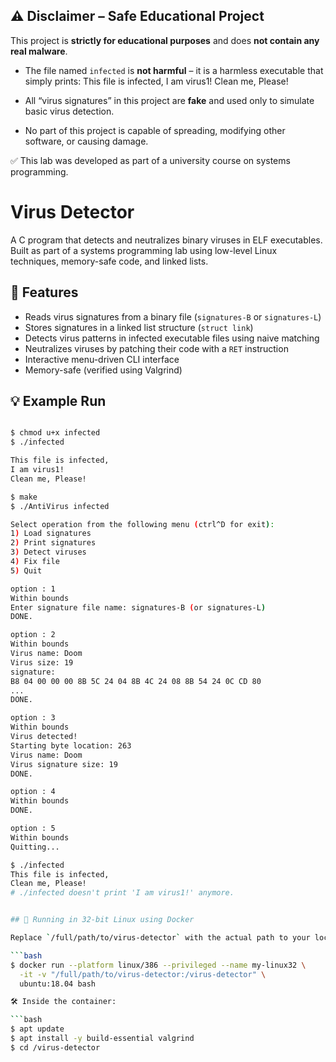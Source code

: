 ## ⚠️ Disclaimer – Safe Educational Project

This project is **strictly for educational purposes** and does **not contain any real malware**.

- The file named `infected` is **not harmful** – it is a harmless executable that simply prints:
This file is infected,
I am virus1!
Clean me, Please!

- All “virus signatures” in this project are **fake** and used only to simulate basic virus detection.
- No part of this project is capable of spreading, modifying other software, or causing damage.

✅ This lab was developed as part of a university course on systems programming.


# Virus Detector

A C program that detects and neutralizes binary viruses in ELF executables.  
Built as part of a systems programming lab using low-level Linux techniques, memory-safe code, and linked lists.

## 🧠 Features

- Reads virus signatures from a binary file (`signatures-B` or `signatures-L`)  
- Stores signatures in a linked list structure (`struct link`)
- Detects virus patterns in infected executable files using naive matching
- Neutralizes viruses by patching their code with a `RET` instruction
- Interactive menu-driven CLI interface
- Memory-safe (verified using Valgrind)

## 💡 Example Run

```bash

$ chmod u+x infected
$ ./infected

This file is infected,
I am virus1!
Clean me, Please!

$ make
$ ./AntiVirus infected

Select operation from the following menu (ctrl^D for exit):
1) Load signatures
2) Print signatures
3) Detect viruses
4) Fix file
5) Quit

option : 1
Within bounds
Enter signature file name: signatures-B (or signatures-L)
DONE.

option : 2
Within bounds
Virus name: Doom
Virus size: 19
signature:
B8 04 00 00 00 8B 5C 24 04 8B 4C 24 08 8B 54 24 0C CD 80 
...
DONE.

option : 3
Within bounds
Virus detected!
Starting byte location: 263
Virus name: Doom
Virus signature size: 19
DONE.

option : 4
Within bounds
DONE.

option : 5
Within bounds
Quitting...

$ ./infected
This file is infected,
Clean me, Please! 
# ./infected doesn't print 'I am virus1!' anymore.


## 🐳 Running in 32-bit Linux using Docker

Replace `/full/path/to/virus-detector` with the actual path to your local folder:

```bash
$ docker run --platform linux/386 --privileged --name my-linux32 \
  -it -v "/full/path/to/virus-detector:/virus-detector" \
  ubuntu:18.04 bash

🛠️ Inside the container:

```bash
$ apt update
$ apt install -y build-essential valgrind
$ cd /virus-detector
